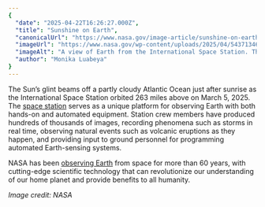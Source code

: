 ```yaml
---
{
  "date": "2025-04-22T16:26:27.000Z",
  "title": "Sunshine on Earth",
  "canonicalUrl": "https://www.nasa.gov/image-article/sunshine-on-earth/",
  "imageUrl": "https://www.nasa.gov/wp-content/uploads/2025/04/54371346378-f762763e96-o.jpg",
  "imageAlt": "A view of Earth from the International Space Station. The Atlantic Ocean spreads out in front of us, with Earth's atmosphere appearing as a thin, hazy, light blue line bordering Earth. Sunlight shines off of the middle of the ocean, highlighting the edges of clouds over the water.",
  "author": "Monika Luabeya"
}
---
```


The Sun’s glint beams off a partly cloudy Atlantic Ocean just after sunrise as the International Space Station orbited 263 miles above on March 5, 2025. The [space station](https://www.nasa.gov/missions/station/earth-observation-from-the-space-station/) serves as a unique platform for observing Earth with both hands-on and automated equipment. Station crew members have produced hundreds of thousands of images, recording phenomena such as storms in real time, observing natural events such as volcanic eruptions as they happen, and providing input to ground personnel for programming automated Earth-sensing systems.

NASA has been [observing Earth](https://www.nasa.gov/earth/earth-day/celebrating-earth-as-only-nasa-can/) from space for more than 60 years, with cutting-edge scientific technology that can revolutionize our understanding of our home planet and provide benefits to all humanity.

_Image credit: NASA_
